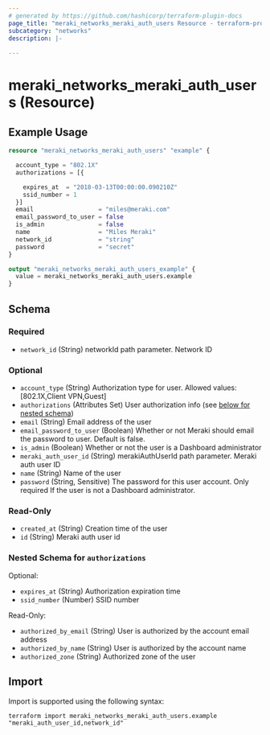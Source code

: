 ```yaml
---
# generated by https://github.com/hashicorp/terraform-plugin-docs
page_title: "meraki_networks_meraki_auth_users Resource - terraform-provider-meraki"
subcategory: "networks"
description: |-
  
---
```


# meraki_networks_meraki_auth_users (Resource)



## Example Usage

```terraform
resource "meraki_networks_meraki_auth_users" "example" {

  account_type = "802.1X"
  authorizations = [{

    expires_at  = "2018-03-13T00:00:00.090210Z"
    ssid_number = 1
  }]
  email                  = "miles@meraki.com"
  email_password_to_user = false
  is_admin               = false
  name                   = "Miles Meraki"
  network_id             = "string"
  password               = "secret"
}

output "meraki_networks_meraki_auth_users_example" {
  value = meraki_networks_meraki_auth_users.example
}
```

<!-- schema generated by tfplugindocs -->
## Schema

### Required

- `network_id` (String) networkId path parameter. Network ID

### Optional

- `account_type` (String) Authorization type for user.
                                  Allowed values: [802.1X,Client VPN,Guest]
- `authorizations` (Attributes Set) User authorization info (see [below for nested schema](#nestedatt--authorizations))
- `email` (String) Email address of the user
- `email_password_to_user` (Boolean) Whether or not Meraki should email the password to user. Default is false.
- `is_admin` (Boolean) Whether or not the user is a Dashboard administrator
- `meraki_auth_user_id` (String) merakiAuthUserId path parameter. Meraki auth user ID
- `name` (String) Name of the user
- `password` (String, Sensitive) The password for this user account. Only required If the user is not a Dashboard administrator.

### Read-Only

- `created_at` (String) Creation time of the user
- `id` (String) Meraki auth user id

<a id="nestedatt--authorizations"></a>
### Nested Schema for `authorizations`

Optional:

- `expires_at` (String) Authorization expiration time
- `ssid_number` (Number) SSID number

Read-Only:

- `authorized_by_email` (String) User is authorized by the account email address
- `authorized_by_name` (String) User is authorized by the account name
- `authorized_zone` (String) Authorized zone of the user

## Import

Import is supported using the following syntax:

```shell
terraform import meraki_networks_meraki_auth_users.example "meraki_auth_user_id,network_id"
```
